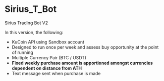 # Sirius_T_Bot
Sirius Trading Bot V2

In this version, the following:
- KuCoin API using Sandbox account
- Designed to run once per week and assess buy opportunity at the point of running
- Multiple Currency Pair (BTC / USDT)
- **Fixed weekly purchase amount is apportioned amongst currencies dependent on distance from ATH**
- Text message sent when purchase is made
